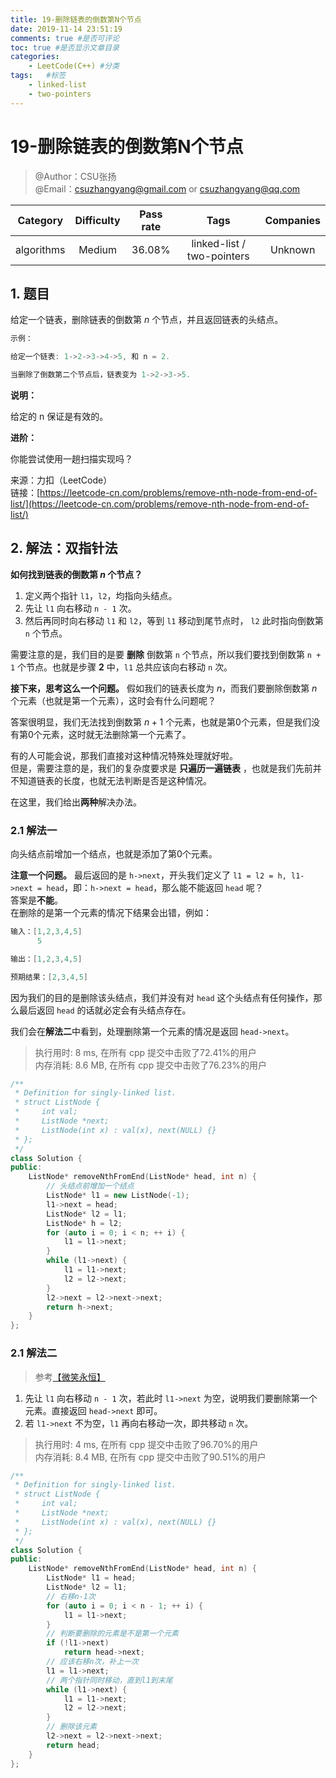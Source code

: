 ```yaml
---
title: 19-删除链表的倒数第N个节点
date: 2019-11-14 23:51:19
comments: true #是否可评论
toc: true #是否显示文章目录
categories: 
    - LeetCode(C++) #分类
tags:   #标签
    - linked-list
    - two-pointers
---
```


# 19-删除链表的倒数第N个节点

> @Author：CSU张扬  
> @Email：csuzhangyang@gmail.com or csuzhangyang@qq.com

Category   | Difficulty | Pass rate| Tags   | Companies
:-:        | :-:        | :-:      | :-:    | :-: |
algorithms | Medium     | 36.08%   | linked-list / two-pointers | Unknown

## 1. 题目

给定一个链表，删除链表的倒数第 $n$ 个节点，并且返回链表的头结点。

```c
示例：

给定一个链表: 1->2->3->4->5, 和 n = 2.

当删除了倒数第二个节点后，链表变为 1->2->3->5.
```

**说明：**

给定的 n 保证是有效的。

**进阶：**

你能尝试使用一趟扫描实现吗？
<!--more-->
来源：力扣（LeetCode）  
链接：[https://leetcode-cn.com/problems/remove-nth-node-from-end-of-list/](https://leetcode-cn.com/problems/remove-nth-node-from-end-of-list/)

## 2. 解法：双指针法

**如何找到链表的倒数第 $n$ 个节点？**

1. 定义两个指针 `l1`，`l2`，均指向头结点。
2. 先让 `l1` 向右移动 `n - 1` 次。
3. 然后再同时向右移动 `l1` 和 `l2`，等到 `l1` 移动到尾节点时， `l2` 此时指向倒数第 `n` 个节点。

需要注意的是，我们目的是要 **删除** 倒数第 `n` 个节点，所以我们要找到倒数第 `n + 1` 个节点。也就是步骤 **2** 中，`l1` 总共应该向右移动 `n` 次。

**接下来，思考这么一个问题。** 假如我们的链表长度为 $n$，而我们要删除倒数第 $n$ 个元素（也就是第一个元素），这时会有什么问题呢？

答案很明显，我们无法找到倒数第 $n+1$ 个元素，也就是第0个元素，但是我们没有第0个元素，这时就无法删除第一个元素了。

有的人可能会说，那我们直接对这种情况特殊处理就好啦。  
但是，需要注意的是，我们的复杂度要求是 **只遍历一遍链表** ，也就是我们先前并不知道链表的长度，也就无法判断是否是这种情况。

在这里，我们给出**两种**解决办法。  

### 2.1 解法一

向头结点前增加一个结点，也就是添加了第0个元素。

**注意一个问题。** 最后返回的是 `h->next`，开头我们定义了 `l1 = l2 = h, l1->next = head`，即：`h->next = head`，那么能不能返回 `head` 呢？  
答案是**不能**。  
在删除的是第一个元素的情况下结果会出错，例如：

```c
输入：[1,2,3,4,5]
      5

输出：[1,2,3,4,5]

预期结果：[2,3,4,5]
```

因为我们的目的是删除该头结点，我们并没有对 `head` 这个头结点有任何操作，那么最后返回 `head` 的话就必定会有头结点存在。

我们会在**解法二**中看到，处理删除第一个元素的情况是返回 `head->next`。
> 执行用时: 8 ms, 在所有 cpp 提交中击败了72.41%的用户  
> 内存消耗: 8.6 MB, 在所有 cpp 提交中击败了76.23%的用户

```cpp
/**
 * Definition for singly-linked list.
 * struct ListNode {
 *     int val;
 *     ListNode *next;
 *     ListNode(int x) : val(x), next(NULL) {}
 * };
 */
class Solution {
public:
    ListNode* removeNthFromEnd(ListNode* head, int n) {
        // 头结点前增加一个结点
        ListNode* l1 = new ListNode(-1);
        l1->next = head;
        ListNode* l2 = l1;
        ListNode* h = l2;
        for (auto i = 0; i < n; ++ i) {
            l1 = l1->next;
        }
        while (l1->next) {
            l1 = l1->next;
            l2 = l2->next;
        }
        l2->next = l2->next->next;
        return h->next;
    }
};
```

### 2.1 解法二

> 参考[【微笑永恒】](https://leetcode-cn.com/problems/remove-nth-node-from-end-of-list/solution/java-shuang-zhi-zhen-jie-fa-zhi-xing-shi-jian-chao/)

1. 先让 `l1` 向右移动 `n - 1` 次，若此时 `l1->next` 为空，说明我们要删除第一个元素。直接返回 `head->next` 即可。
2. 若 `l1->next` 不为空，`l1` 再向右移动一次，即共移动 `n` 次。

> 执行用时: 4 ms, 在所有 cpp 提交中击败了96.70%的用户  
> 内存消耗: 8.4 MB, 在所有 cpp 提交中击败了90.51%的用户

```cpp
/**
 * Definition for singly-linked list.
 * struct ListNode {
 *     int val;
 *     ListNode *next;
 *     ListNode(int x) : val(x), next(NULL) {}
 * };
 */
class Solution {
public:
    ListNode* removeNthFromEnd(ListNode* head, int n) {
        ListNode* l1 = head;
        ListNode* l2 = l1;
        // 右移n-1次
        for (auto i = 0; i < n - 1; ++ i) {
            l1 = l1->next;
        }
        // 判断要删除的元素是不是第一个元素
        if (!l1->next)
            return head->next;
        // 应该右移n次，补上一次
        l1 = l1->next;
        // 两个指针同时移动，直到l1到末尾
        while (l1->next) {
            l1 = l1->next;
            l2 = l2->next;
        }
        // 删除该元素
        l2->next = l2->next->next;
        return head;
    }
};
```
